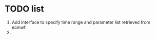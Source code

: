 TODO list
=========

1. Add interface to specify time range and parameter list retrieved from ecmwf
2. 
